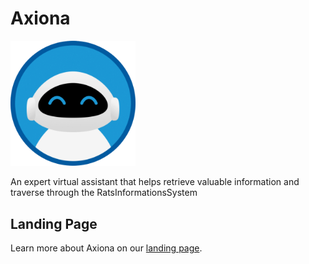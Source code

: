 # Axiona

<img src="landing_page/img/logo.webp" alt="Logo of Axiona" width="200"/>

An expert virtual assistant that helps retrieve valuable information and traverse through the RatsInformationsSystem

## Landing Page

Learn more about Axiona on our [landing page](https://d2ys9zl48f31zn.cloudfront.net/index.html).

